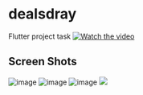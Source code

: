 # dealsdray

Flutter project task 
[![Watch the video](https://github.com/Pratikdate/dealsdray/blob/9b8d528b9ef9191e70f0e2d83002366134f2b480/Screenshot_2024-07-07-16-45-37-898_com.example.dealsdray.jpg)]([https://github.com/Pratikdate/dealsdray/blob/main/Screenrecorder-2024-07-07-17-40-33-860.mp4](https://player.vimeo.com/video/980239803?h=aa50beb5b5))
## Screen Shots

<img src="https://github.com/Pratikdate/dealsdray/blob/def313520a7864e8e07c37560b1a47d717acb356/Screenshot_2024-07-07-16-29-15-157_com.example.dealsdray.jpg" alt="image"  border="0" />

<img src="https://github.com/Pratikdate/dealsdray/blob/def313520a7864e8e07c37560b1a47d717acb356/Screenshot_2024-07-07-16-29-49-169_com.example.dealsdray.jpg" alt="image"  border="0" />

<img src="https://github.com/Pratikdate/dealsdray/blob/def313520a7864e8e07c37560b1a47d717acb356/Screenshot_2024-07-07-16-35-57-035_com.example.dealsdray.jpg" alt="image"  border="0" />

<img src="https://github.com/Pratikdate/dealsdray/blob/9b8d528b9ef9191e70f0e2d83002366134f2b480/Screenshot_2024-07-07-16-45-37-898_com.example.dealsdray.jpg"/>



